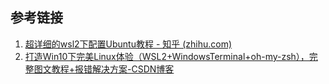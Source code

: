 ## 参考链接
1. [超详细的wsl2下配置Ubuntu教程 - 知乎 (zhihu.com)](https://zhuanlan.zhihu.com/p/600519231)
2. [打造Win10下完美Linux体验（WSL2+WindowsTerminal+oh-my-zsh），完整图文教程+报错解决方案-CSDN博客](https://blog.csdn.net/Mancuojie/article/details/120074919)